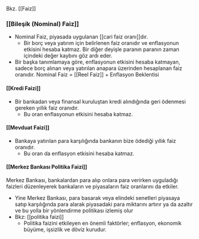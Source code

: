 Bkz. [[Faiz]]

### [[Bileşik (Nominal) Faiz]]
- Nominal Faiz, piyasada uygulanan [[cari faiz oranı]]dır.
	- Bir borç veya yatırım için belirlenen faiz oranıdır ve enflasyonun etkisini hesaba katmaz. Bir diğer deyişle paranın paranın zaman içindeki değer kaybını göz ardı eder.
- Bir başka tanımlamaya göre, enflasyonun etkisini hesaba katmayan, sadece borç alınan veya yatırılan anapara üzerinden hesaplanan faiz oranıdır.
	     Nominal Faiz = [[Reel Faiz]] + Enflasyon Beklentisi
#### [[Kredi Faizi]]
- Bir bankadan veya finansal kuruluştan kredi alındığında geri ödenmesi gereken yıllık faiz oranıdır.
    - Bu oran enflasyonun etkisini hesaba katmaz.
#### [[Mevduat Faizi]]
- Bankaya yatırılan para karşılığında bankanın bize ödediği yıllık faiz oranıdır.
    - Bu oran da enflasyon etkisini hesaba katmaz.

#### [[Merkez Bankası Politika Faizi]] 
Merkez Bankası, bankalardan para alıp onlara para verirken uyguladığı faizleri düzenleyerek bankaların ve piyasaların faiz oranlarını da etkiler.
- Yine Merkez Bankası, para basarak veya elindeki senetleri piyasaya satıp karşılığında para alarak piyasadaki para miktarını artırır ya da azaltır ve bu yolla bir yönlendirme politikası izlemiş olur
- Bkz: [[politika faizi]]
	- Politika faizini etkileyen en önemli faktörler; enflasyon, ekonomik büyüme, işsizlik ve döviz kurudur.